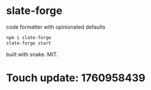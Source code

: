 # slate-forge

code formatter with opinionated defaults

```bash
npm i slate-forge
slate-forge start
```

built with snake. MIT.

# Touch update: 1760958439
